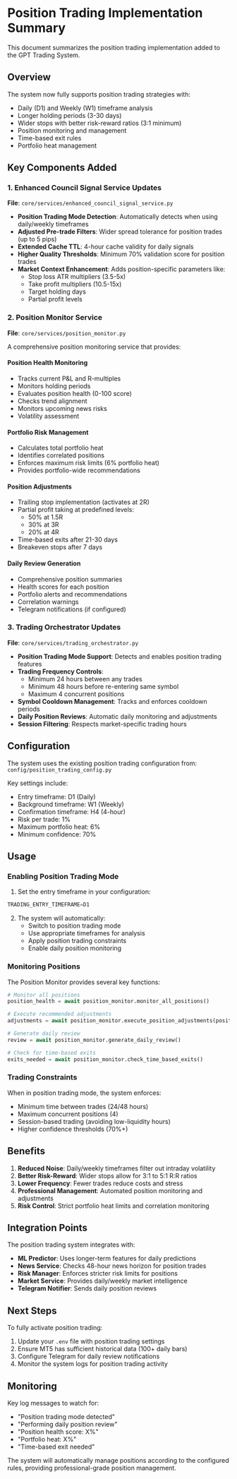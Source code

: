 # Position Trading Implementation Summary

This document summarizes the position trading implementation added to the GPT Trading System.

## Overview

The system now fully supports position trading strategies with:
- Daily (D1) and Weekly (W1) timeframe analysis
- Longer holding periods (3-30 days)
- Wider stops with better risk-reward ratios (3:1 minimum)
- Position monitoring and management
- Time-based exit rules
- Portfolio heat management

## Key Components Added

### 1. Enhanced Council Signal Service Updates
**File**: `core/services/enhanced_council_signal_service.py`

- **Position Trading Mode Detection**: Automatically detects when using daily/weekly timeframes
- **Adjusted Pre-trade Filters**: Wider spread tolerance for position trades (up to 5 pips)
- **Extended Cache TTL**: 4-hour cache validity for daily signals
- **Higher Quality Thresholds**: Minimum 70% validation score for position trades
- **Market Context Enhancement**: Adds position-specific parameters like:
  - Stop loss ATR multipliers (3.5-5x)
  - Take profit multipliers (10.5-15x)
  - Target holding days
  - Partial profit levels

### 2. Position Monitor Service
**File**: `core/services/position_monitor.py`

A comprehensive position monitoring service that provides:

#### Position Health Monitoring
- Tracks current P&L and R-multiples
- Monitors holding periods
- Evaluates position health (0-100 score)
- Checks trend alignment
- Monitors upcoming news risks
- Volatility assessment

#### Portfolio Risk Management
- Calculates total portfolio heat
- Identifies correlated positions
- Enforces maximum risk limits (6% portfolio heat)
- Provides portfolio-wide recommendations

#### Position Adjustments
- Trailing stop implementation (activates at 2R)
- Partial profit taking at predefined levels:
  - 50% at 1.5R
  - 30% at 3R
  - 20% at 4R
- Time-based exits after 21-30 days
- Breakeven stops after 7 days

#### Daily Review Generation
- Comprehensive position summaries
- Health scores for each position
- Portfolio alerts and recommendations
- Correlation warnings
- Telegram notifications (if configured)

### 3. Trading Orchestrator Updates
**File**: `core/services/trading_orchestrator.py`

- **Position Trading Mode Support**: Detects and enables position trading features
- **Trading Frequency Controls**:
  - Minimum 24 hours between any trades
  - Minimum 48 hours before re-entering same symbol
  - Maximum 4 concurrent positions
- **Symbol Cooldown Management**: Tracks and enforces cooldown periods
- **Daily Position Reviews**: Automatic daily monitoring and adjustments
- **Session Filtering**: Respects market-specific trading hours

## Configuration

The system uses the existing position trading configuration from:
`config/position_trading_config.py`

Key settings include:
- Entry timeframe: D1 (Daily)
- Background timeframe: W1 (Weekly)
- Confirmation timeframe: H4 (4-hour)
- Risk per trade: 1%
- Maximum portfolio heat: 6%
- Minimum confidence: 70%

## Usage

### Enabling Position Trading Mode

1. Set the entry timeframe in your configuration:
```python
TRADING_ENTRY_TIMEFRAME=D1
```

2. The system will automatically:
   - Switch to position trading mode
   - Use appropriate timeframes for analysis
   - Apply position trading constraints
   - Enable daily position monitoring

### Monitoring Positions

The Position Monitor provides several key functions:

```python
# Monitor all positions
position_health = await position_monitor.monitor_all_positions()

# Execute recommended adjustments
adjustments = await position_monitor.execute_position_adjustments(position_health)

# Generate daily review
review = await position_monitor.generate_daily_review()

# Check for time-based exits
exits_needed = await position_monitor.check_time_based_exits()
```

### Trading Constraints

When in position trading mode, the system enforces:
- Minimum time between trades (24/48 hours)
- Maximum concurrent positions (4)
- Session-based trading (avoiding low-liquidity hours)
- Higher confidence thresholds (70%+)

## Benefits

1. **Reduced Noise**: Daily/weekly timeframes filter out intraday volatility
2. **Better Risk-Reward**: Wider stops allow for 3:1 to 5:1 R:R ratios
3. **Lower Frequency**: Fewer trades reduce costs and stress
4. **Professional Management**: Automated position monitoring and adjustments
5. **Risk Control**: Strict portfolio heat limits and correlation monitoring

## Integration Points

The position trading system integrates with:
- **ML Predictor**: Uses longer-term features for daily predictions
- **News Service**: Checks 48-hour news horizon for position trades
- **Risk Manager**: Enforces stricter risk limits for positions
- **Market Service**: Provides daily/weekly market intelligence
- **Telegram Notifier**: Sends daily position reviews

## Next Steps

To fully activate position trading:

1. Update your `.env` file with position trading settings
2. Ensure MT5 has sufficient historical data (100+ daily bars)
3. Configure Telegram for daily review notifications
4. Monitor the system logs for position trading activity

## Monitoring

Key log messages to watch for:
- "Position trading mode detected"
- "Performing daily position review"
- "Position health score: X%"
- "Portfolio heat: X%"
- "Time-based exit needed"

The system will automatically manage positions according to the configured rules, providing professional-grade position management.
